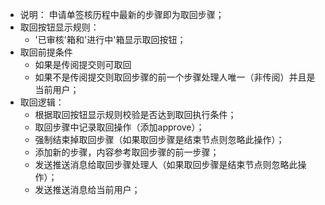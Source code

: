 - 说明： 申请单签核历程中最新的步骤即为取回步骤；
- 取回按钮显示规则：
  - '已审核'箱和'进行中'箱显示取回按钮；
- 取回前提条件
  - 如果是传阅提交则可取回
  - 如果不是传阅提交则取回步骤的前一个步骤处理人唯一（非传阅）并且是当前用户；
- 取回逻辑：
  - 根据取回按钮显示规则校验是否达到取回执行条件；
  - 取回步骤中记录取回操作（添加approve）；
  - 强制结束掉取回步骤（如果取回步骤是结束节点则忽略此操作）；
  - 添加新的步骤，内容参考取回步骤的前一步骤；
  - 发送推送消息给取回步骤处理人（如果取回步骤是结束节点则忽略此操作）；
  - 发送推送消息给当前用户；
